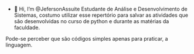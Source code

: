 - 👋 Hi, I’m @JefersonAssuite
Estudante de Análise e Desenvolvimento de Sistemas, costumo utilizar esse repertório para salvar as atividades que são desenvolvidas no curso de python e durante as matérias da faculdade.

Pode-se perceber que são códigos simples apenas para praticar, a linguagem.

<!---
JefersonAssuite/JefersonAssuite is a ✨ special ✨ repository because its `README.md` (this file) appears on your GitHub profile.
You can click the Preview link to take a look at your changes.
--->
